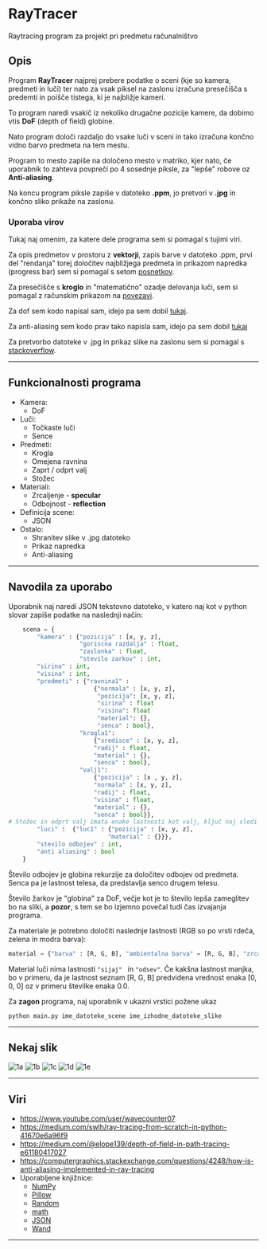 # RayTracer
Raytracing program za projekt pri predmetu računalništvo

## Opis
Program **RayTracer** najprej prebere podatke o sceni (kje so kamera, predmeti in luči) ter nato za vsak piksel na zaslonu izračuna presečišča s predemti in poišče tistega, ki je najbližje kameri.

To program naredi vsakič iz nekoliko drugačne pozicije kamere, da dobimo vtis **DoF** (depth of field) globine.

Nato program določi razdaljo do vsake luči v sceni in tako izračuna končno vidno barvo predmeta na tem mestu.

Program to mesto zapiše na določeno mesto v matriko, kjer nato, če uporabnik to zahteva povpreči po 4 sosednje piksle, za "lepše" robove oz **Anti-aliasing**.

Na koncu program piksle zapiše v datoteko **.ppm**, jo pretvori v **.jpg** in končno sliko prikaže na zaslonu.

### Uporaba virov

Tukaj naj omenim, za katere dele programa sem si pomagal s tujimi viri.

Za opis predmetov v prostoru z **vektorji**, zapis barve v datoteko .ppm, prvi del "rendanja" torej določitev najbližjega predmeta in prikazom napredka (progress bar) sem si pomagal s setom [posnetkov](https://www.youtube.com/user/wavecounter07).

Za presečišče s **kroglo** in "matematično" ozadje delovanja luči, sem si pomagal z računskim prikazom na [povezavi](https://medium.com/swlh/ray-tracing-from-scratch-in-python-41670e6a96f9).

Za dof sem kodo napisal sam, idejo pa sem dobil [tukaj](https://medium.com/@elope139/depth-of-field-in-path-tracing-e61180417027).

Za anti-aliasing sem kodo prav tako napisla sam, idejo pa sem dobil [tukaj](https://computergraphics.stackexchange.com/questions/4248/how-is-anti-aliasing-implemented-in-ray-tracing)

Za pretvorbo datoteke v .jpg in prikaz slike na zaslonu sem si pomagal s [stackoverflow](https://stackoverflow.com/).
___

## Funkcionalnosti programa

- Kamera:
    - DoF
- Luči:
    - Točkaste luči
    - Sence
- Predmeti:
    - Krogla
    - Omejena ravnina
    - Zaprt / odprt valj
    - Stožec
- Materiali:
    - Zrcaljenje - **specular**
    - Odbojnost - **reflection**
- Definicija scene:
    - JSON
- Ostalo:
    - Shranitev slike v .jpg datoteko
    - Prikaz napredka
    - Anti-aliasing
___

## Navodila za uporabo

Uporabnik naj naredi JSON tekstovno datoteko, v katero naj kot v python slovar zapiše  podatke na naslednji način:

```python
    scena = {
        "kamera" : {"pozicija" : [x, y, z],
                    "goriscna razdalja" : float,
                    "zaslonka" : float,
                    "stevilo zarkov" : int,
        "sirina" : int,
        "visina" : int,
        "predmeti" : {"ravnina1" :
                        {"normala" : [x, y, z],
                         "pozicija": [x, y, z],
                         "sirina" : float
                         "visina": float
                         "material": {},
                         "senca" : bool},
                    "krogla1":
                        {"sredisce" : [x, y, z],
                        "radij" : float, 
                        "material" : {},
                        "senca" : bool},
                    "valj1":
                        {"pozicija" : [x , y, z],
                        "normala" : [x, y, z],
                        "radij" : float,
                        "visina" : float,
                        "material" : {},
                        "senca" : bool}},
# Stožec in odprt valj imata enake lastnosti kot valj, ključ naj sledi ostalim primerom torej "stozec1" oz "odprt valj1".
        "luci" :  {"luc1" : {"pozicija" : [x, y, z],
                            "material" : {}}},
        "stevilo odbojev" : int,
        "anti aliasing" : bool
    }
```
Število odbojev je globina rekurzije za določitev odbojev od predmeta. Senca pa je lastnost telesa, da predstavlja senco drugem telesu.

Število žarkov je "globina" za DoF, večje kot je to število lepša zameglitev bo na sliki, a **pozor**, s tem se bo izjemno povečal tudi čas izvajanja programa.

Za materiale je potrebno določiti naslednje lastnosti (RGB so po vrsti rdeča, zelena in modra barva):

```python
material = {"barva" : [R, G, B], "ambientalna barva" = [R, G, B], "zrcaljenje" : [R, G, B], "sijaj" = float, "odsev" = float}
```
Material luči nima lastnosti ```"sijaj" ``` in ```"odsev"```. Če kakšna lastnost manjka, bo v primeru, da je lastnost seznam [R, G, B] predvidena vrednost enaka [0, 0, 0] oz v primeru številke enaka 0.0.

Za **zagon** programa, naj uporabnik v ukazni vrstici požene ukaz

`python main.py ime_datoteke_scene ime_izhodne_datoteke_slike`
___

## Nekaj slik

![1a](slike/noAA.jpg "brez anti aliasing")
![1b](slike/AA.jpg "anti aliasing")
![1c](slike/ravnina_odprti_valj.jpg "anti aliasing")
![1d](slike/nodof.jpg "brez DoF")
![1e](slike/bestdof.jpg "visok DoF")

___

## Viri

- https://www.youtube.com/user/wavecounter07
- https://medium.com/swlh/ray-tracing-from-scratch-in-python-41670e6a96f9
- https://medium.com/@elope139/depth-of-field-in-path-tracing-e61180417027
- https://computergraphics.stackexchange.com/questions/4248/how-is-anti-aliasing-implemented-in-ray-tracing
- Uporabljene knjižnice:
    - [NumPy](https://numpy.org)
    - [Pillow](https://pypi.org/project/Pillow)
    - [Random](https://docs.python.org/3/library/random.html)
    - [math](https://docs.python.org/3/library/math.html)
    - [JSON](https://www.json.org/json-en.html)
    - [Wand](https://pypi.org/project/Wand/)

___